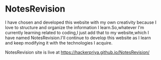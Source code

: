 # NotesRevision
I have chosen and developed this website with my own creativity because I love to structure and organize the information I learn.So,whatever I'm currently learning related to coding,I just add that to my website,which I have named NotesRevision.I'll continue to develop this website as I learn and keep modifying it with the technologies I acquire.

NotesRevision site is live at https://hackerpriya.github.io/NotesRevision/

